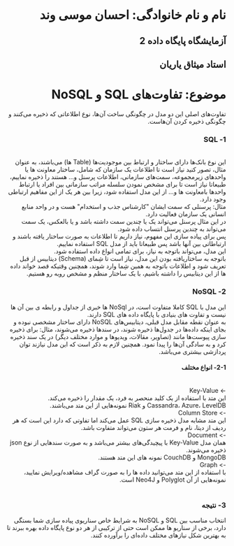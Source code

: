 <h1 dir="rtl">نام و نام خانوادگی: احسان موسی وند</h1>
<h2 dir="rtl">آزمایشگاه پایگاه داده 2</h2>
<h2 dir="rtl">استاد میثاق یاریان</h2>

<div dir="rtl">
  <h1 dir="rtl">موضوع: تفاوت‌های SQL و NoSQL</h1>
تفاوت‌های اصلی این دو مدل در چگونگی ساخت آن‌ها، نوع اطلاعاتی که ذخیره می‌کنند و چگونگی ذخیره کردن آن‌هاست.
<br>
<h3 dir="rtl">1- 	SQL</h3>
<br>
این نوع بانک‌ها دارای ساختار و ارتباط بین موجودیت‌ها (Table ها) می‌باشند، به عنوان مثال، تصور کنید نیاز است تا اطلاعات یک سازمان که شامل، ساختار معاونت ها یا واحدهای زیرمجموعه، سمت‌های سازمانی، اطلاعات پرسنل و... هستند را ذخیره نماییم، طبیعاتا نیاز است تا برای مشخص نمودن سلسله مراتب سازمانی بین افراد یا ارتباط واحدها بامعاونت ها و... از این مدل استفاده شود، زیرا بین هر یک از این مفاهیم ارتباطی وجود دارد.
  <br>
مثال: پرسنلی که سمت ایشان "کارشناس جذب و استخدام" هست و در واحد منابع انسانی یک سازمان فعالیت دارد.
  <br>
در این مثال پرسنل می‌تواند یک یا چندین سمت داشته باشد و یا بالعکس، یک سمت می‌تواند به چندین پرسنل انتساب داده شود.
  <br>
پس برای پیاده سازی این مفهوم، نیاز داریم تا اطلاعات به صورت ساختار یافته باشند و ارتباطاتی بین آنها باشد پس طبیعاتا باید از مدل SQL استفاده نماییم.
  <br>
این مدل، می‌تواند باتوجه به نیاز، برای تمامی انواع داده استفاده شود.
  <br>
باتوجه به ساختاریافته بودن این مدل، نیاز است تا شِمای (Schema) دیتابیس از قبل تعریف شود و اطلاعات باتوجه به همین شِما وارد شوند، همچنین وقتیکه قصد خواند داده ها از این دیتابیس را داشته باشیم، با یک ساختار منظم و مشخص روبه رو هستیم. 
  <br>
<h3 dir="rtl">2- 	NoSQL</h3>

این مدل با SQL کاملا متفاوت است، در NoSql ها خبری از جداول و رابطه ی بین آن ها نیست و تفاوت های بنیادی با پایگاه داده های SQL دارند.
<br>
به عنوان نقطه مقابل مدل قبلی، دیتابیس‌های NoSQL دارای ساختار مشخصی نبوده و بجای اینکه داده‌ها در جدول‌ها ذخیره شوند، در سندها ذخیره می‌شوند، مثال: برای ذخیره سازی پیوست‌ها مانند (تصاویر، مقالات، ویدیوها و موارد مختلف دیگر) در یک سند ذخیره کرد و به سادگی آن‌ها را پیدا نمود.
همچنین لازم به ذکر است که این مدل نیازند توان پردازشی بیشتری می‌باشد.
<br>
<h4 dir="rtl">2-1- 	انواع مختلف</h4>
<br>
->	Key-Value
<br>
این متد با استفاده از یک کلید منحصر به فرد، یک مقدار را ذخیره می‌کند.
<br>
Cassandra، Azure، LevelDB و Riak نمونه‌هایی از این متد می‌باشند.
<br>
->	Column Store
<br>
این متد مشابه مدل ذخیره سازی SQL عمل می‌کند اما تفاوتی که دارد این است که هر ردیف از دیتا، نام و فرمت هر ستون می‌تواند متفاوت باشد.
<br>
->	Document
<br>
همان مدل Key-Value با پیچیدگی‌های بیشتر می‌باشد  و به صورت سند‌هایی از نوع json ذخیره می‌شوند.
<br>
MongoDB و CouchDB نمونه های این متد هستند.
<br>
->	Graph
<br>
با استفاده از این متد می‌توانید داده ها را به صورت گراف مشاهده/ویرایش نمایید، نمونه‌هایی از آن Polyglot و Neo4J است.
<br>
<br>
<h3 dir="rtl">3- 	نتیجه</h3>
انتخاب مناسب بین SQL و NoSQL به شرایط خاص سناریوی پیاده سازی شما بستگی دارد، برخی از سناریو ها ممکن است حتی از ترکیبی از هر دو نوع پایگاه داده بهره ببرند تا به بهترین شکل نیازهای مختلف داده‌ای را برآورده کنند.





</div>
